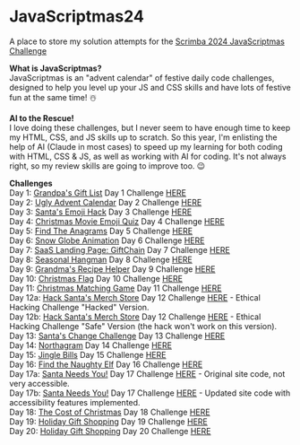 # JavaScriptmas24
A place to store my solution attempts for the [Scrimba 2024 JavaScriptmas Challenge](https://scrimba.com/javascriptmas)

**What is JavaScriptmas?**   
JavaScriptmas is an "advent calendar" of festive daily code challenges, designed to help you level up your JS and CSS skills and have lots of festive fun at the same time! ☃️

**AI to the Rescue!**  
I love doing these challenges, but I never seem to have enough time to keep my HTML, CSS, and JS skills up to scratch. So this year, I'm enlisting the help of AI (Claude in most cases) to speed up my learning for both coding with HTML, CSS & JS, as well as working with AI for coding. It's not always right, so my review skills are going to improve too. 😉 

**Challenges**   
Day 1: [Grandpa's Gift List](https://thebimsider.github.io/JavaScriptmas24/Day1) Day 1 Challenge [HERE](https://scrimba.com/javascriptmas-c0javascriptmas/~07tn)  
Day 2: [Ugly Advent Calendar](https://thebimsider.github.io/JavaScriptmas24/Day2) Day 2 Challenge [HERE](https://scrimba.com/javascriptmas-c0javascriptmas/~02cq)  
Day 3: [Santa's Emoji Hack](https://thebimsider.github.io/JavaScriptmas24/Day3) Day 3 Challenge [HERE](https://scrimba.com/javascriptmas-c0javascriptmas/~02zu)  
Day 4: [Christmas Movie Emoji Quiz](https://thebimsider.github.io/JavaScriptmas24/Day4) Day 4 Challenge [HERE](https://scrimba.com/javascriptmas-c0javascriptmas/~06em)  
Day 5: [Find The Anagrams](https://thebimsider.github.io/JavaScriptmas24/Day5) Day 5 Challenge [HERE](https://scrimba.com/javascriptmas-c0javascriptmas/~05yl)   
Day 6: [Snow Globe Animation](https://thebimsider.github.io/JavaScriptmas24/Day6) Day 6 Challenge [HERE](https://scrimba.com/javascriptmas-c0javascriptmas/~0zwt)   
Day 7: [SaaS Landing Page: GiftChain](https://thebimsider.github.io/JavaScriptmas24/Day7) Day 7 Challenge [HERE](https://scrimba.com/javascriptmas-c0javascriptmas/~0xro)   
Day 8: [Seasonal Hangman](https://thebimsider.github.io/JavaScriptmas24/Day8) Day 8 Challenge [HERE](https://scrimba.com/javascriptmas-c0javascriptmas/~03eh)   
Day 9: [Grandma's Recipe Helper](https://thebimsider.github.io/JavaScriptmas24/Day9) Day 9 Challenge [HERE](https://scrimba.com/javascriptmas-c0javascriptmas/~07pj)   
Day 10: [Christmas Flag](https://thebimsider.github.io/JavaScriptmas24/Day10) Day 10 Challenge [HERE](https://scrimba.com/javascriptmas-c0javascriptmas/~0654)   
Day 11: [Christmas Matching Game](https://thebimsider.github.io/JavaScriptmas24/Day11) Day 11 Challenge [HERE](https://scrimba.com/javascriptmas-c0javascriptmas/~0yod)   
Day 12a: [Hack Santa's Merch Store](https://thebimsider.github.io/JavaScriptmas24/Day12hack) Day 12 Challenge [HERE](https://scrimba.com/javascriptmas-c0javascriptmas/~06y) - Ethical Hacking Challenge "Hacked" Version.   
Day 12b: [Hack Santa's Merch Store](https://thebimsider.github.io/JavaScriptmas24/Day12safe) Day 12 Challenge [HERE](https://scrimba.com/javascriptmas-c0javascriptmas/~06y) - Ethical Hacking Challenge "Safe" Version (the hack won't work on this version).     
Day 13: [Santa's Change Challenge](https://thebimsider.github.io/JavaScriptmas24/Day13) Day 13 Challenge [HERE](https://scrimba.com/javascriptmas-c0javascriptmas/~06mj)   
Day 14: [Northagram](https://thebimsider.github.io/JavaScriptmas24/Day14) Day 14 Challenge [HERE](https://scrimba.com/javascriptmas-c0javascriptmas/~04dt)   
Day 15: [Jingle Bills](https://thebimsider.github.io/JavaScriptmas24/Day15) Day 15 Challenge [HERE](https://scrimba.com/javascriptmas-c0javascriptmas/~0yl5)   
Day 16: [Find the Naughty Elf](https://thebimsider.github.io/JavaScriptmas24/Day16) Day 16 Challenge [HERE](https://scrimba.com/javascriptmas-c0javascriptmas/~02eo)   
Day 17a: [Santa Needs You!](https://thebimsider.github.io/JavaScriptmas24/Day17before) Day 17 Challenge [HERE](https://scrimba.com/javascriptmas-c0javascriptmas/~0zlm) - Original site code, not very accessible.   
Day 17b: [Santa Needs You!](https://thebimsider.github.io/JavaScriptmas24/Day17after) Day 17 Challenge [HERE](https://scrimba.com/javascriptmas-c0javascriptmas/~0zlm) - Updated site code with accessibility features implemented.  
Day 18: [The Cost of Christmas](https://thebimsider.github.io/JavaScriptmas24/Day18) Day 18 Challenge [HERE](https://scrimba.com/javascriptmas-c0javascriptmas/~02he?)   
Day 19: [Holiday Gift Shopping](https://thebimsider.github.io/JavaScriptmas24/Day19) Day 19 Challenge [HERE](https://scrimba.com/javascriptmas-c0javascriptmas/~04fs)   
Day 20: [Holiday Gift Shopping](https://thebimsider.github.io/JavaScriptmas24/Day20) Day 20 Challenge [HERE](https://scrimba.com/javascriptmas-c0javascriptmas/~07tg)   

